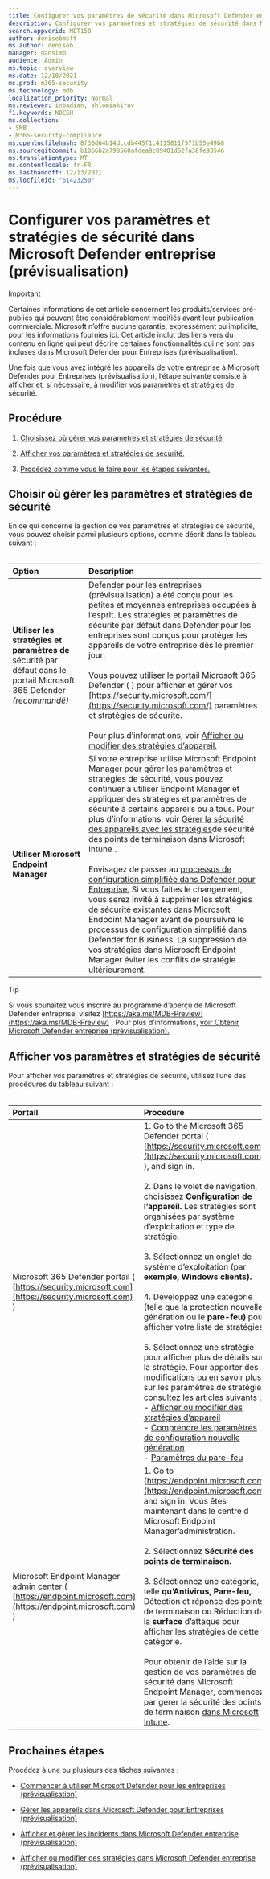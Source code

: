 ```yaml
---
title: Configurer vos paramètres de sécurité dans Microsoft Defender entreprise
description: Configurer vos paramètres et stratégies de sécurité dans Microsoft Defender pour les entreprises
search.appverid: MET150
author: denisebmsft
ms.author: deniseb
manager: dansimp
audience: Admin
ms.topic: overview
ms.date: 12/10/2021
ms.prod: m365-security
ms.technology: mdb
localization_priority: Normal
ms.reviewer: inbadian, shlomiakirav
f1.keywords: NOCSH
ms.collection:
- SMB
- M365-security-compliance
ms.openlocfilehash: 8f36d64b14dccdb445f1c4115811f571b55e49b8
ms.sourcegitcommit: b1066b2a798568afdea9c09401d52fa38fe93546
ms.translationtype: MT
ms.contentlocale: fr-FR
ms.lasthandoff: 12/13/2021
ms.locfileid: "61423250"
---
```

# <a name="configure-your-security-settings-and-policies-in-microsoft-defender-for-business-preview"></a>Configurer vos paramètres et stratégies de sécurité dans Microsoft Defender entreprise (prévisualisation)

> [!IMPORTANT]
> Certaines informations de cet article concernent les produits/services pré-publiés qui peuvent être considérablement modifiés avant leur publication commerciale. Microsoft n’offre aucune garantie, expressément ou implicite, pour les informations fournies ici. Cet article inclut des liens vers du contenu en ligne qui peut décrire certaines fonctionnalités qui ne sont pas incluses dans Microsoft Defender pour Entreprises (prévisualisation).

Une fois que vous avez intégré les appareils de votre entreprise à Microsoft Defender pour Entreprises (prévisualisation), l’étape suivante consiste à afficher et, si nécessaire, à modifier vos paramètres et stratégies de sécurité. 

## <a name="what-to-do"></a>Procédure

1. [Choisissez où gérer vos paramètres et stratégies de sécurité.](#choose-where-to-manage-security-settings-and-policies)

2. [Afficher vos paramètres et stratégies de sécurité.](#view-your-security-settings-and-policies) 

3. [Procédez comme vous le faire pour les étapes suivantes.](#next-steps)

## <a name="choose-where-to-manage-security-settings-and-policies"></a>Choisir où gérer les paramètres et stratégies de sécurité

En ce qui concerne la gestion de vos paramètres et stratégies de sécurité, vous pouvez choisir parmi plusieurs options, comme décrit dans le tableau suivant : <br/><br/>

| Option | Description |
|:---|:---|
| **Utiliser les stratégies et paramètres de** sécurité par défaut dans le portail Microsoft 365 Defender *(recommandé)* | Defender pour les entreprises (prévisualisation) a été conçu pour les petites et moyennes entreprises occupées à l’esprit. Les stratégies et paramètres de sécurité par défaut dans Defender pour les entreprises sont conçus pour protéger les appareils de votre entreprise dès le premier jour.<br/><br/>Vous pouvez utiliser le portail Microsoft 365 Defender ( ) pour afficher et gérer vos [https://security.microsoft.com/](https://security.microsoft.com/) paramètres et stratégies de sécurité.<br/><br/>Pour plus d’informations, voir [Afficher ou modifier des stratégies d’appareil.](mdb-view-edit-policies.md) |
| **Utiliser Microsoft Endpoint Manager** | Si votre entreprise utilise Microsoft Endpoint Manager pour gérer les paramètres et stratégies de sécurité, vous pouvez continuer à utiliser Endpoint Manager et appliquer des stratégies et paramètres de sécurité à certains appareils ou à tous. Pour plus d’informations, voir [Gérer la sécurité des appareils avec les stratégies](/mem/intune/protect/endpoint-security-policy)de sécurité des points de terminaison dans Microsoft Intune . <br/><br/>Envisagez de passer au [processus de configuration simplifiée dans Defender pour Entreprise.](mdb-simplified-configuration.md) Si vous faites le changement, vous serez invité à supprimer les stratégies de sécurité existantes dans Microsoft Endpoint Manager avant de poursuivre le processus de configuration simplifié dans Defender for Business. La suppression de vos stratégies dans Microsoft Endpoint Manager éviter les conflits de stratégie ultérieurement. |

> [!TIP]
> Si vous souhaitez vous inscrire au programme d’aperçu de Microsoft Defender entreprise, visitez [https://aka.ms/MDB-Preview](https://aka.ms/MDB-Preview) . Pour plus d’informations, [voir Obtenir Microsoft Defender entreprise (prévisualisation).](get-defender-business.md)

## <a name="view-your-security-settings-and-policies"></a>Afficher vos paramètres et stratégies de sécurité

Pour afficher vos paramètres et stratégies de sécurité, utilisez l’une des procédures du tableau suivant :
<br/><br/>

| Portail | Procedure |
|:---|:---|
| Microsoft 365 Defender portail ( [https://security.microsoft.com](https://security.microsoft.com) ) | 1. Go to the Microsoft 365 Defender portal ( [https://security.microsoft.com](https://security.microsoft.com) ), and sign in. <br/><br/>2. Dans le volet de navigation, choisissez **Configuration de l’appareil.** Les stratégies sont organisées par système d’exploitation et type de stratégie.<br/><br/>3. Sélectionnez un onglet de système d’exploitation (par **exemple, Windows clients).**<br/><br/>4. Développez une catégorie (telle que la protection nouvelle génération ou le **pare-feu)** pour afficher votre liste de stratégies.<br/><br/>5. Sélectionnez une stratégie pour afficher plus de détails sur la stratégie. Pour apporter des modifications ou en savoir plus sur les paramètres de stratégie, consultez les articles suivants : <br/>- [Afficher ou modifier des stratégies d’appareil](mdb-view-edit-policies.md)<br/>- [Comprendre les paramètres de configuration nouvelle génération](mdb-next-gen-configuration-settings.md)<br/>- [Paramètres du pare-feu](mdb-firewall.md)  |
| Microsoft Endpoint Manager admin center ( [https://endpoint.microsoft.com](https://endpoint.microsoft.com) ) | 1. Go to [https://endpoint.microsoft.com](https://endpoint.microsoft.com) and sign in. Vous êtes maintenant dans le centre d Microsoft Endpoint Manager’administration.<br/><br/>2. Sélectionnez **Sécurité des points de terminaison.**<br/><br/>3. Sélectionnez une catégorie, telle **qu’Antivirus,** **Pare-feu,** Détection et réponse des points de terminaison ou Réduction de la **surface** d’attaque pour afficher les stratégies de cette catégorie. <br/><br/>Pour obtenir de l’aide sur la gestion de vos paramètres de sécurité dans Microsoft Endpoint Manager, commencez par gérer la sécurité des points de terminaison [dans Microsoft Intune](/mem/intune/protect/endpoint-security). |

## <a name="next-steps"></a>Prochaines étapes

Procédez à une ou plusieurs des tâches suivantes :

- [Commencer à utiliser Microsoft Defender pour les entreprises (prévisualisation)](mdb-get-started.md)

- [Gérer les appareils dans Microsoft Defender pour Entreprises (prévisualisation)](mdb-manage-devices.md)

- [Afficher et gérer les incidents dans Microsoft Defender entreprise (prévisualisation)](mdb-view-manage-incidents.md)

- [Afficher ou modifier des stratégies dans Microsoft Defender entreprise (prévisualisation)](mdb-view-edit-policies.md)

